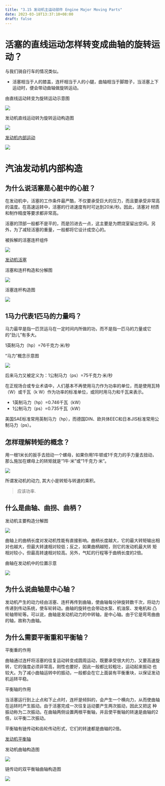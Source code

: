 ```yaml
---
title: "3.15 发动机主运动部件 Engine Major Moving Parts"
date: 2023-03-18T13:37:10+08:00
draft: false
---
```


# 活塞的直线运动怎样转变成曲轴的旋转运动？

与我们骑自行车的情况类似。

- 活塞相当于人的膝盖，连杆相当于人的小腿，曲轴相当于脚蹬子，当活塞上下运动时，便会带动曲轴做旋转运动。

由直线运动转变为旋转运动示意图

![](https://res.weread.qq.com/wrepub/epub_26688761_153)

发动机直线运动转为旋转运动构造图

![](https://res.weread.qq.com/wrepub/epub_26688761_154)

[发动机内部运动](http://v.youku.com/v_show/id_XMTQ4MjUxODA4MA==.html?from=s1.8-1-1.2)

![](https://res.weread.qq.com/wrepub/epub_26688761_156)

# 汽油发动机内部构造

## 为什么说活塞是心脏中的心脏？

在发动机中，活塞的工作条件最严酷，不仅要承受巨大的压力，而且要承受非常高的温度。在高速运转中，活塞的行进速度有时可达到20米/秒。因此，活塞对
材质和制作精度等要求都非常高。

活塞的顶部一般都不是平的，而是凹进去一点，这主要是为燃烧室留出空间。另外，为了减轻活塞的重量，一般都将它设计成空心的。

被拆解的活塞连杆组件

![](https://res.weread.qq.com/wrepub/epub_26688761_157)

[发动机活塞](http://v.youku.com/v_show/id_XMTY5MTA2NzE1Ng==.html)

活塞和连杆构造和分解图

![](https://res.weread.qq.com/wrepub/epub_26688761_159)

活塞连杆构造图

![](https://res.weread.qq.com/wrepub/epub_26688761_160)

## 1马力代表1匹马的力量吗？

马力最早是指一匹货运马在一定时间内所做的功，而不是指一匹马的力量或它的“劲儿”有多大。

1英制马力（hp）=76千克力·米/秒

“马力”概念示意图

![](https://res.weread.qq.com/wrepub/epub_26688761_161)

后来马力又被定义为：1公制马力（ps）=75千克力·米/秒

在正规场合或专业术语中，人们基本不再使用马力作为功率的单位，而是使用瓦特（W）或千瓦（k W）作为功率的标准单位，或同时用马力和千瓦来表示。

- 1英制马力（hp）=0.746千瓦（kW）
- 1公制马力（ps）=0.735千瓦（kW）

美国SAE标准常用英制马力（hp），而德国DIN、欧共体EEC和日本JIS标准常用公制马力（ps）。

## 怎样理解转矩的概念？

用一根1米长的扳手去扭动一个螺母，如果你用1牛顿或1千克力的手力量去扭动，那么施加在螺母上的转矩就是“1牛·米”或“1千克力·米”。

![](https://res.weread.qq.com/wrepub/epub_26688761_162)

所谓发动机的动力, 其大小是转矩与转速的乘积。

> 应该功率.

## 什么是曲轴、曲拐、曲柄？

发动机主要构造分解图

![](https://res.weread.qq.com/wrepub/epub_26688761_163)

曲轴上的曲柄长度对发动机性能有直接影响。曲柄长度越大，它的最大转矩输出相对也越大，但最大转速相对较低；反之，如果曲柄越短，则它的发动机最大转
矩相对较小，但最高转速相对较高。另外，气缸的行程等于曲柄长度的2倍。

曲轴在发动机中的位置示意

![](https://res.weread.qq.com/wrepub/epub_26688761_164)

## 为什么说曲轴是中心轴？

发动机产生的动力经由活塞、连杆再传到曲轴，使曲轴每分钟旋转数千次，将动力传递到传动系统，使车轮转动。曲轴的旋转也会带动水泵、机油泵、发电机和
凸轮轴带轮等。可以说，曲轴是发动机动力的中转轴，是中心轴。由于它是弯弯曲曲的轴，故称为曲轴。

## 为什么需要平衡重和平衡轴？

平衡重的作用

曲轴通过连杆将活塞的往复运动转变成圆周运动，既要承受很大的力，又要高速旋转，它的强度必须非常高，刚性也要好，因此一般都比较粗壮，运动起来振动
也较大。为了减小曲轴运转中的振动，一般都会在它上面装有平衡重块，以保证发动机运转平稳。

平衡轴的作用

当活塞运行到上止点和下止点时，连杆是倾斜的，会产生一个横向力，从而使曲轴在运转时产生振动。由于活塞完成一次往复运动要产生两次振动，因此又把这
种振动称为二次振动。在曲轴两侧设置两根平衡轴，并且使平衡轴的转速是曲轴的2倍，以平衡二次振动。

平衡轴有链传动和齿轮传动形式，它们的转速都是曲轴的2倍。

[发动机平衡轴](http://v.youku.com/v_show/id_XMTY5MTA2OTM1Mg==.html)

发动机曲轴构造图

![](https://res.weread.qq.com/wrepub/epub_26688761_166)

链传动的双平衡轴曲轴构造图

![](https://res.weread.qq.com/wrepub/epub_26688761_167)
